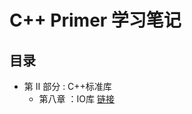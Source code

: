 # C++ Primer 学习笔记

## 目录

- 第 II 部分 : C++标准库
  - 第八章 ：IO库 [链接](https://github.com/lzy2022cg/C-Primer/blob/main/Node/8.1.md)
